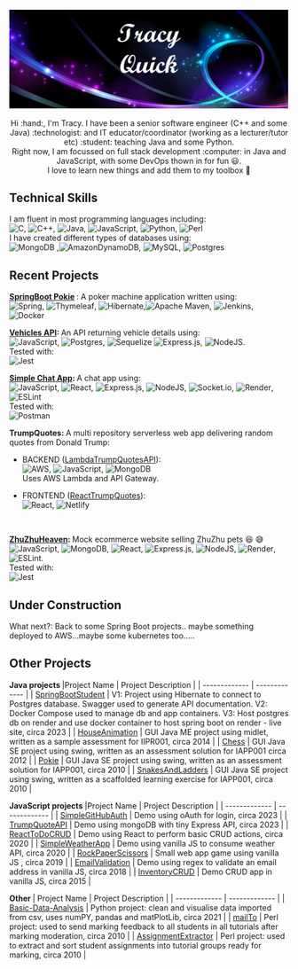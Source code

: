 
![Banner](/banner.jpg?raw=true "name banner")
<p align="center" >Hi :hand:, I'm Tracy. I have been a senior software engineer (C++ and some Java) :technologist: and IT educator/coordinator (working as a lecturer/tutor etc) :student: teaching Java and some Python. <br> 
Right now, I am focussed on full stack development :computer: in Java and JavaScript, with some DevOps thown in for fun 😃.<br>
I love to learn new things and add them to my toolbox 🧰 </p>

## Technical Skills <br>

I am fluent in most programming languages including: <br>
![C](https://img.shields.io/badge/c-%2300599C.svg?style=for-the-badge&logo=c&logoColor=white), ![C++](https://img.shields.io/badge/c++-%2300599C.svg?style=for-the-badge&logo=c%2B%2B&logoColor=white), ![Java](https://img.shields.io/badge/java-%23ED8B00.svg?style=for-the-badge&logo=java&logoColor=white), ![JavaScript](https://img.shields.io/badge/javascript-%23323330.svg?style=for-the-badge&logo=javascript&logoColor=%23F7DF1E), ![Python](https://img.shields.io/badge/python-3670A0?style=for-the-badge&logo=python&logoColor=ffdd54), ![Perl](https://img.shields.io/badge/perl-%2339457E.svg?style=for-the-badge&logo=perl&logoColor=white) <br>
I have created different types of databases using: <br>
![MongoDB](https://img.shields.io/badge/MongoDB-%234ea94b.svg?style=for-the-badge&logo=mongodb&logoColor=white)
,![AmazonDynamoDB](https://img.shields.io/badge/Amazon%20DynamoDB-4053D6?style=for-the-badge&logo=Amazon%20DynamoDB&logoColor=white), ![MySQL](https://img.shields.io/badge/mysql-%2300f.svg?style=for-the-badge&logo=mysql&logoColor=white), ![Postgres](https://img.shields.io/badge/postgres-%23316192.svg?style=for-the-badge&logo=postgresql&logoColor=white)

## Recent Projects <br> 

<b>[SpringBoot Pokie](https://github.com/tlquick/SpringBootPokie) </b> : A poker machine application written using: <br>
![Spring](https://img.shields.io/badge/spring-%236DB33F.svg?style=for-the-badge&logo=spring&logoColor=white), ![Thymeleaf](https://img.shields.io/badge/Thymeleaf-%23005C0F.svg?style=for-the-badge&logo=Thymeleaf&logoColor=white), ![Hibernate](https://img.shields.io/badge/Hibernate-59666C?style=for-the-badge&logo=Hibernate&logoColor=white),![Apache Maven](https://img.shields.io/badge/Apache%20Maven-C71A36?style=for-the-badge&logo=Apache%20Maven&logoColor=white), ![Jenkins](https://img.shields.io/badge/jenkins-%232C5263.svg?style=for-the-badge&logo=jenkins&logoColor=white), ![Docker](https://img.shields.io/badge/docker-%230db7ed.svg?style=for-the-badge&logo=docker&logoColor=white) <br>

<b>[Vehicles API](https://github.com/tlquick/VehiclesAPI): </b> An API returning vehicle details using: <br>
![JavaScript](https://img.shields.io/badge/javascript-%23323330.svg?style=for-the-badge&logo=javascript&logoColor=%23F7DF1E), ![Postgres](https://img.shields.io/badge/postgres-%23316192.svg?style=for-the-badge&logo=postgresql&logoColor=white), ![Sequelize](https://img.shields.io/badge/Sequelize-52B0E7?style=for-the-badge&logo=Sequelize&logoColor=white) ![Express.js](https://img.shields.io/badge/express.js-%23404d59.svg?style=for-the-badge&logo=express&logoColor=%2361DAFB), ![NodeJS](https://img.shields.io/badge/node.js-6DA55F?style=for-the-badge&logo=node.js&logoColor=white). <br>
Tested with: <br> ![Jest](https://img.shields.io/badge/-jest-%23C21325?style=for-the-badge&logo=jest&logoColor=white)

<b>[Simple Chat App](https://github.com/tlquick/SimpleChatApp): </b> A chat app using: <br>
![JavaScript](https://img.shields.io/badge/javascript-%23323330.svg?style=for-the-badge&logo=javascript&logoColor=%23F7DF1E), ![React](https://img.shields.io/badge/react-%2320232a.svg?style=for-the-badge&logo=react&logoColor=%2361DAFB), ![Express.js](https://img.shields.io/badge/express.js-%23404d59.svg?style=for-the-badge&logo=express&logoColor=%2361DAFB), ![NodeJS](https://img.shields.io/badge/node.js-6DA55F?style=for-the-badge&logo=node.js&logoColor=white), ![Socket.io](https://img.shields.io/badge/Socket.io-black?style=for-the-badge&logo=socket.io&badgeColor=010101), ![Render](https://img.shields.io/badge/Render-%46E3B7.svg?style=for-the-badge&logo=render&logoColor=white), ![ESLint](https://img.shields.io/badge/ESLint-4B3263?style=for-the-badge&logo=eslint&logoColor=white) <br> 
Tested with: <br>
![Postman](https://img.shields.io/badge/Postman-FF6C37?style=for-the-badge&logo=postman&logoColor=white)

<b>TrumpQuotes: </b> A multi repository serverless web app delivering random quotes from Donald Trump: <br> 

  * BACKEND ([LambdaTrumpQuotesAPI](https://github.com/tlquick/LambdaTrumpQuotesAPI)): <br>
  ![AWS](https://img.shields.io/badge/AWS-%23FF9900.svg?style=for-the-badge&logo=amazon-aws&logoColor=white), ![JavaScript](https://img.shields.io/badge/javascript-%23323330.svg?style=for-the-badge&logo=javascript&logoColor=%23F7DF1E), ![MongoDB](https://img.shields.io/badge/MongoDB-%234ea94b.svg?style=for-the-badge&logo=mongodb&logoColor=white) <br> Uses AWS Lambda and API Gateway.
 
  * FRONTEND ([ReactTrumpQuotes](https://github.com/tlquick/reactTrumpQuotes)): <br>
  ![React](https://img.shields.io/badge/react-%2320232a.svg?style=for-the-badge&logo=react&logoColor=%2361DAFB), ![Netlify](https://img.shields.io/badge/netlify-%23000000.svg?style=for-the-badge&logo=netlify&logoColor=#00C7B7)
<br>

<b>[ZhuZhuHeaven](https://github.com/tlquick/ZhuZhuHeaven): </b> Mock ecommerce website selling ZhuZhu pets 😆 😅 <br>
![JavaScript](https://img.shields.io/badge/javascript-%23323330.svg?style=for-the-badge&logo=javascript&logoColor=%23F7DF1E), ![MongoDB](https://img.shields.io/badge/MongoDB-%234ea94b.svg?style=for-the-badge&logo=mongodb&logoColor=white), ![React](https://img.shields.io/badge/react-%2320232a.svg?style=for-the-badge&logo=react&logoColor=%2361DAFB), ![Express.js](https://img.shields.io/badge/express.js-%23404d59.svg?style=for-the-badge&logo=express&logoColor=%2361DAFB), ![NodeJS](https://img.shields.io/badge/node.js-6DA55F?style=for-the-badge&logo=node.js&logoColor=white), ![Render](https://img.shields.io/badge/Render-%46E3B7.svg?style=for-the-badge&logo=render&logoColor=white), ![ESLint](https://img.shields.io/badge/ESLint-4B3263?style=for-the-badge&logo=eslint&logoColor=white). <br>
Tested with: <br> ![Jest](https://img.shields.io/badge/-jest-%23C21325?style=for-the-badge&logo=jest&logoColor=white)


## Under Construction <br>
What next?: Back to some Spring Boot projects.. maybe something deployed to AWS...maybe some kubernetes too.....
<br>

## Other Projects 
<b> Java projects </b>
|Project Name | Project Description |
| ------------- | ------------- |
| [SpringBootStudent](https://github.com/tlquick/SpringBootStudent) | V1: Project using Hibernate to connect to Postgres database. Swagger used to generate API documentation. V2: Docker Compose used to manage db and app containers. V3: Host postgres db on render and use docker container to host spring boot on render - live site, circa 2023 |
| [HouseAnimation](https://github.com/tlquick/HouseAnimation)  | GUI Java ME project using midlet, written as a sample assessment for IIPR001, circa 2014  |
| [Chess](https://github.com/tlquick/Chess)  | GUI Java SE project using swing, written as an assessment solution for IAPP001 circa 2012  |
| [Pokie](https://github.com/tlquick/Pokie) | GUI Java SE project using swing, written as an assessment solution for IAPP001, circa 2010  |
| [SnakesAndLadders](https://github.com/tlquick/SnakesAndLadders)  | GUI Java SE project using swing, written as a scaffolded learning exercise for IAPP001, circa 2010  |



<b> JavaScript projects </b>
|Project Name | Project Description |
| ------------- | ------------- |
| [SimpleGitHubAuth](https://github.com/tlquick/SimpleGitHubAuth)  | Demo using oAuth for login, circa 2023 |
| [TrumpQuoteAPI](https://github.com/tlquick/TrumpQuoteAPI)  | Demo using mongoDB with tiny Express API, circa 2023  |
| [ReactToDoCRUD](https://github.com/tlquick/ReactToDoCRUD)  | Demo using React to perform basic CRUD actions, circa 2020 |
| [SimpleWeatherApp](https://github.com/tlquick/SimpleWeatherApp) | Demo using vanilla JS to consume weather API, circa 2020  |
| [RockPaperScissors](https://github.com/tlquick/RockPaperScissors) | Small web app game using vanilla JS , circa 2019 |
| [EmailValidation](https://github.com/tlquick/EmailValidation)  | Demo using regex to validate an email address in vanilla JS, circa 2018  |
| [InventoryCRUD](https://github.com/tlquick/InventoryCRUD)  | Demo CRUD app in vanilla JS, circa 2015 |


<b> Other </b>
| Project Name  | Project Description |
| ------------- | ------------- |
| [Basic-Data-Analysis](https://github.com/tlquick/Basic-Data-Analysis)  | Python project: clean and visualise data imported from csv, uses numPY, pandas and matPlotLib, circa 2021  |
| [mailTo](https://github.com/tlquick/mailTo) | Perl project:  used to send marking feedback to all students in all tutorials after marking moderation, circa 2010 |
| [AssignmentExtractor](https://github.com/tlquick/AssignmentExtractor) | Perl project: used to extract and sort student assignments into tutorial groups ready for marking, circa 2010  |


<!---
tlquick/tlquick is a ✨ special ✨ repository because its `README.md` (this file) appears on your GitHub profile.
You can click the Preview link to take a look at your changes.
--->

